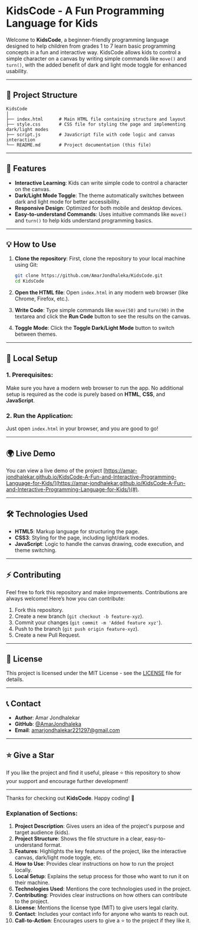 # KidsCode - A Fun Programming Language for Kids

Welcome to **KidsCode**, a beginner-friendly programming language designed to help children from grades 1 to 7 learn basic programming concepts in a fun and interactive way. KidsCode allows kids to control a simple character on a canvas by writing simple commands like `move()` and `turn()`, with the added benefit of dark and light mode toggle for enhanced usability.

---

## 📁 Project Structure

```
KidsCode
│
├── index.html      # Main HTML file containing structure and layout
├── style.css       # CSS file for styling the page and implementing dark/light modes
├── script.js       # JavaScript file with code logic and canvas interaction
└── README.md       # Project documentation (this file)
```

---

## 🌟 Features

- **Interactive Learning**: Kids can write simple code to control a character on the canvas.
- **Dark/Light Mode Toggle**: The theme automatically switches between dark and light mode for better accessibility.
- **Responsive Design**: Optimized for both mobile and desktop devices.
- **Easy-to-understand Commands**: Uses intuitive commands like `move()` and `turn()` to help kids understand programming basics.

---

## 💡 How to Use

1. **Clone the repository**:
   First, clone the repository to your local machine using Git:

   ```bash
   git clone https://github.com/AmarJondhaleka/KidsCode.git
   cd KidsCode
   ```

2. **Open the HTML file**:
   Open `index.html` in any modern web browser (like Chrome, Firefox, etc.).

3. **Write Code**:
   Type simple commands like `move(50)` and `turn(90)` in the textarea and click the **Run Code** button to see the results on the canvas.

4. **Toggle Mode**:
   Click the **Toggle Dark/Light Mode** button to switch between themes.

---

## 🔧 Local Setup

### 1. Prerequisites:

Make sure you have a modern web browser to run the app. No additional setup is required as the code is purely based on **HTML**, **CSS**, and **JavaScript**.

### 2. Run the Application:

Just open `index.html` in your browser, and you are good to go!

---

## 🌍 Live Demo

You can view a live demo of the project [https://amar-jondhalekar.github.io/KidsCode-A-Fun-and-Interactive-Programming-Language-for-Kids/](https://amar-jondhalekar.github.io/KidsCode-A-Fun-and-Interactive-Programming-Language-for-Kids/)(#).

---

## 🛠️ Technologies Used

- **HTML5**: Markup language for structuring the page.
- **CSS3**: Styling for the page, including light/dark modes.
- **JavaScript**: Logic to handle the canvas drawing, code execution, and theme switching.

---

## ⚡ Contributing

Feel free to fork this repository and make improvements. Contributions are always welcome! Here’s how you can contribute:

1. Fork this repository.
2. Create a new branch (`git checkout -b feature-xyz`).
3. Commit your changes (`git commit -m 'Added feature xyz'`).
4. Push to the branch (`git push origin feature-xyz`).
5. Create a new Pull Request.

---

## 📌 License

This project is licensed under the MIT License - see the [LICENSE](LICENSE) file for details.

---

## 📞 Contact

- **Author**: Amar Jondhalekar
- **GitHub**: [@AmarJondhaleka](https://github.com/AmarJondhaleka)
- **Email**: amarjondhalekar221297@gmail.com

---

## ⭐️ Give a Star

If you like the project and find it useful, please ⭐️ this repository to show your support and encourage further development!

---

Thanks for checking out **KidsCode**. Happy coding! 🚀

### Explanation of Sections:

1. **Project Description**: Gives users an idea of the project's purpose and target audience (kids).
2. **Project Structure**: Shows the file structure in a clear, easy-to-understand format.
3. **Features**: Highlights the key features of the project, like the interactive canvas, dark/light mode toggle, etc.
4. **How to Use**: Provides clear instructions on how to run the project locally.
5. **Local Setup**: Explains the setup process for those who want to run it on their machine.
6. **Technologies Used**: Mentions the core technologies used in the project.
7. **Contributing**: Provides clear instructions on how others can contribute to the project.
8. **License**: Mentions the license type (MIT) to give users legal clarity.
9. **Contact**: Includes your contact info for anyone who wants to reach out.
10. **Call-to-Action**: Encourages users to give a ⭐️ to the project if they like it.
